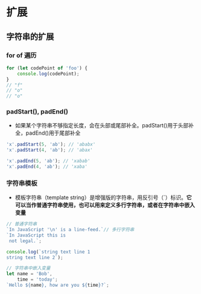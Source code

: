 # 扩展

## 字符串的扩展

### for of 遍历

```js
for (let codePoint of 'foo') {
    console.log(codePoint);
}
// "f"
// "o"
// "o"
```

### padStart(), padEnd()

-   如果某个字符串不够指定长度，会在头部或尾部补全。padStart()用于头部补全，padEnd()用于尾部补全

```js
'x'.padStart(5, 'ab'); // 'ababx'
'x'.padStart(4, 'ab'); // 'abax'

'x'.padEnd(5, 'ab'); // 'xabab'
'x'.padEnd(4, 'ab'); // 'xaba'
```

### 字符串模板

-   模板字符串（template string）是增强版的字符串，用反引号（`）标识。**它可以当作普通字符串使用，也可以用来定义多行字符串，或者在字符串中嵌入变量**

```js
// 普通字符串
`In JavaScript '\n' is a line-feed.`// 多行字符串
`In JavaScript this is
 not legal.`;

console.log(`string text line 1
string text line 2`);

// 字符串中嵌入变量
let name = 'Bob',
    time = 'today';
`Hello ${name}, how are you ${time}?`;
```
